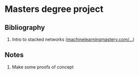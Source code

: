 # Masters degree project

## Bibliography
1. Intro to stacked networks ([machinelearningmastery.com/...](https://machinelearningmastery.com/stacking-ensemble-for-deep-learning-neural-networks/))

## Notes
1. Make some proofs of concept
